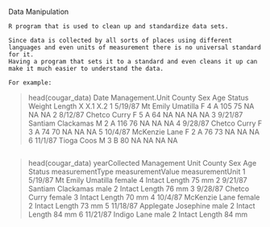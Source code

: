 Data Manipulation
```
R program that is used to clean up and standardize data sets. 

Since data is collected by all sorts of places using different languages and even units of measurement there is no universal standard for it. 
Having a program that sets it to a standard and even cleans it up can make it much easier to understand the data. 

For example:

```
> head(cougar_data)
     Date Management.Unit    County Sex Age Status Weight Length  X X.1 X.2
1 5/19/87        Mt Emily  Umatilla   F   4      A    105     75 NA  NA  NA
2 8/12/87          Chetco     Curry   F   5      A     64     NA NA  NA  NA
3 9/21/87         Santiam Clackamas   M   2      A    116     76 NA  NA  NA
4 9/28/87          Chetco     Curry   F   3      A     74     70 NA  NA  NA
5 10/4/87        McKenzie      Lane   F   2      A     76     73 NA  NA  NA
6 11/1/87           Tioga      Coos   M   3      B     80     NA NA  NA  NA
```

```
> head(cougar_data)
  yearCollected Management Unit    County    Sex Age Status measurementType measurementValue measurementUnit
1       5/19/87        Mt Emily  Umatilla female   4 Intact          Length               75              mm
2       9/21/87         Santiam Clackamas   male   2 Intact          Length               76              mm
3       9/28/87          Chetco     Curry female   3 Intact          Length               70              mm
4       10/4/87        McKenzie      Lane female   2 Intact          Length               73              mm
5      11/18/87       Applegate Josephine   male   2 Intact          Length               84              mm
6      11/21/87          Indigo      Lane   male   2 Intact          Length               84              mm
```

```
